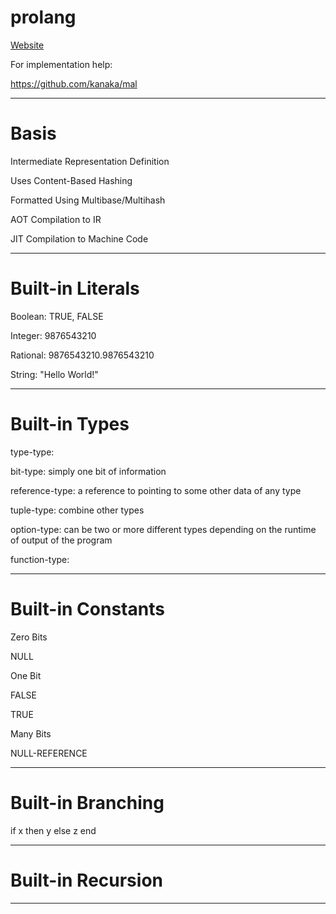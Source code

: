 # prolang

[Website](https://tksmith151.github.io/prolang/)

For implementation help:

https://github.com/kanaka/mal

---

# Basis

Intermediate Representation Definition

Uses Content-Based Hashing

Formatted Using Multibase/Multihash

AOT Compilation to IR

JIT Compilation to Machine Code

---

# Built-in Literals

Boolean: TRUE, FALSE

Integer: 9876543210

Rational: 9876543210.9876543210

String: "Hello World!"

---

# Built-in Types

type-type: 

bit-type: simply one bit of information

reference-type: a reference to pointing to some other data of any type

tuple-type: combine other types

option-type: can be two or more different types depending on the runtime of output of the program

function-type:

---

# Built-in Constants

Zero Bits

NULL

One Bit

FALSE

TRUE

Many Bits

NULL-REFERENCE

---

# Built-in Branching

if x then y else z end

---

# Built-in Recursion

---
